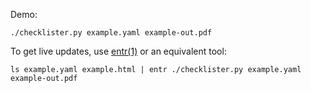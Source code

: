 Demo:

    ./checklister.py example.yaml example-out.pdf

To get live updates, use [entr(1)](https://eradman.com/entrproject/) or an equivalent tool:

    ls example.yaml example.html | entr ./checklister.py example.yaml example-out.pdf
